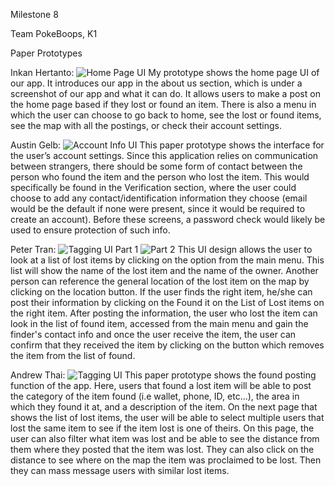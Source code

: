 Milestone 8

Team PokeBoops, K1

Paper Prototypes

Inkan Hertanto:
![Home Page UI](https://github.com/Laverii/PokeBoops/blob/master/PaperPrototypes/paper_prototype_UI_Inkan_Hertanto.jpg)
My prototype shows the home page UI of our app. It introduces our app in the about us section, which is under a screenshot of our app and what it can do. It allows users to make a post on the home page based if they lost or found an item. There is also a menu in which the user can choose to go back to home, see the lost or found items, see the map with all the postings, or check their account settings.

Austin Gelb:
![Account Info UI](https://github.com/Laverii/PokeBoops/blob/master/PaperPrototypes/Austin%20Account%20Info%20UI.jpg)
This paper prototype shows the interface for the user’s account settings. Since this application relies on communication between strangers, there should be some form of contact between the person who found the item and the person who lost the item. This would specifically be found in the Verification section, where the user could choose to add any contact/identification information they choose (email would be the default if none were present, since it would be required to create an account). Before these screens, a password check would likely be used to ensure protection of such info.

Peter Tran:
![Tagging UI Part 1](https://github.com/Laverii/PokeBoops/blob/master/PaperPrototypes/Peter%20Paper%20Prototype%20UI.jpg)
![Part 2](https://github.com/Laverii/PokeBoops/blob/master/PaperPrototypes/Peter%20Paper%20Prototype%20UI%202.jpg)
This UI design allows the user to look at a list of lost items by clicking on the option from the main menu. This list will show the name of the lost item and the name of the owner. Another person can reference the general location of the lost item on the map by clicking on the location button. If the user finds the right item, he/she can post their information by clicking on the Found it on the List of Lost items on the right item. After posting the information, the user who lost the item can look in the list of found item, accessed from the main menu and gain the finder's contact info and once the user receive the item, the user can confirm that they received the item by clicking on the button which removes the item from the list of found.

Andrew Thai:
![Tagging UI](https://github.com/Laverii/PokeBoops/blob/master/PaperPrototypes/Andrew%20Paper%20Prototype%20UI%20.jpg)
This paper prototype shows the found posting function of the app. Here, users that found a lost item will be able to post the category of the item found (i.e wallet, phone, ID, etc...), the area in which they found it at, and a description of the item. On the next page that shows the list of lost items, the user will be able to select multiple users that lost the same item to see if the item lost is one of theirs. On this page, the user can also filter what item was lost and be able to see the distance from them where they posted that the item was lost. They can also click on the distance to see where on the map the item was proclaimed to be lost. Then they can mass message users with similar lost items.